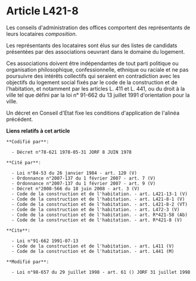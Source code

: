 # Article L421-8

Les conseils d'administration des offices comportent des représentants de leurs locataires *composition*.

Les représentants des locataires sont élus sur des listes de candidats présentées par des associations oeuvrant dans le
domaine du logement.

Ces associations doivent être indépendantes de tout parti politique ou organisation philosophique, confessionnelle, ethnique
ou raciale et ne pas poursuivre des intérêts collectifs qui seraient en contradiction avec les objectifs du logement social
fixés par le code de la construction et de l'habitation, et notamment par les articles L. 411 et L. 441, ou du droit à la
ville tel que défini par la loi n° 91-662 du 13 juillet 1991 d'orientation pour la ville.

Un décret en Conseil d'Etat fixe les conditions d'application de l'alinéa précédent.

**Liens relatifs à cet article**

	**Codifié par**:

	  - Décret n°78-621 1978-05-31 JORF 8 JUIN 1978

	**Cité par**:

	  - Loi n°84-53 du 26 janvier 1984 - art. 120 (V)
	  - Ordonnance n°2007-137 du 1 février 2007 - art. 7 (V)
	  - Ordonnance n°2007-137 du 1 février 2007 - art. 9 (V)
	  - Décret n°2008-566 du 18 juin 2008 - art. 3 (V)
	  - Code de la construction et de l'habitation. - art. L421-13-1 (V)
	  - Code de la construction et de l'habitation. - art. L421-8-1 (V)
	  - Code de la construction et de l'habitation. - art. L421-8-2 (VT)
	  - Code de la construction et de l'habitation. - art. L472-3 (V)
	  - Code de la construction et de l'habitation. - art. R*421-58 (Ab)
	  - Code de la construction et de l'habitation. - art. R*421-8 (V)

	**Cite**:

	  - Loi n°91-662 1991-07-13
	  - Code de la construction et de l'habitation. - art. L411 (V)
	  - Code de la construction et de l'habitation. - art. L441 (M)

	**Modifié par**:

	  - Loi n°98-657 du 29 juillet 1998 - art. 61 () JORF 31 juillet 1998
